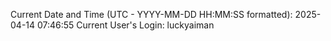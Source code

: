 Current Date and Time (UTC - YYYY-MM-DD HH:MM:SS formatted): 2025-04-14 07:46:55
Current User's Login: luckyaiman
